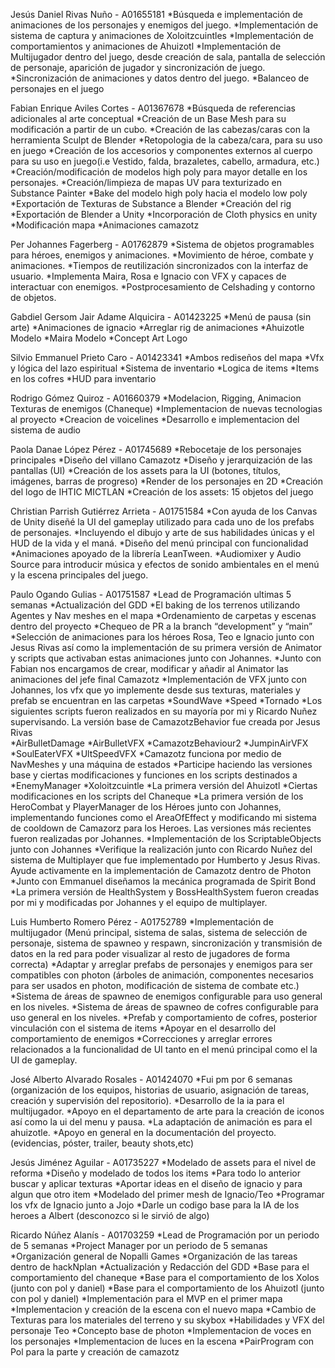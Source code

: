 Jesús Daniel Rivas Nuño - A01655181
*Búsqueda e implementación de animaciones de los personajes y enemigos del juego.
*Implementación de sistema de captura y animaciones de Xoloitzcuintles 
*Implementación de comportamientos y animaciones de Ahuizotl
*Implementación de Multijugador dentro del juego, desde creación de sala, pantalla de selección de personaje, aparición de jugador y sincronización de juego.
*Sincronización de animaciones y datos dentro del juego.
*Balanceo de personajes en el juego

Fabian Enrique Aviles Cortes - A01367678
*Búsqueda de referencias adicionales al arte conceptual
*Creación de un Base Mesh para su modificación a partir de un cubo.
*Creación de las cabezas/caras con la herramienta Sculpt de Blender
*Retopologia de la cabeza/cara, para su uso en juego
*Creación de los accesorios y componentes externos al cuerpo para su uso en juego(i.e Vestido, falda, brazaletes, cabello, armadura, etc.)
*Creación/modificación de modelos high poly para mayor detalle en los personajes.
*Creación/limpieza de mapas UV para texturizado en Substance Painter
*Bake del modelo high poly hacia el modelo low poly
*Exportación de Texturas de Substance a Blender
*Creación del rig
*Exportación de Blender a Unity
*Incorporación de Cloth physics en unity
*Modificación mapa
*Animaciones camazotz

Per Johannes Fagerberg - A01762879
*Sistema de objetos programables para héroes, enemigos y animaciones.
*Movimiento de héroe, combate y animaciones.
*Tiempos de reutilización sincronizados con la interfaz de usuario.
*Implementa Maira, Rosa e Ignacio con VFX y capaces de interactuar con enemigos.
*Postprocesamiento de Celshading y contorno de objetos.

Gabdiel Gersom Jair Adame Alquicira - A01423225
*Menú de pausa (sin arte)
*Animaciones de ignacio
*Arreglar rig de animaciones
*Ahuizotle Modelo
*Maira Modelo
*Concept Art Logo

Silvio Emmanuel Prieto Caro - A01423341
*Ambos rediseños del mapa
*Vfx y lógica del lazo espiritual 
*Sistema de inventario 
*Logica de items 
*Items en los cofres
*HUD para inventario

Rodrigo Gómez Quiroz - A01660379
*Modelacion, Rigging, Animacion Texturas de enemigos (Chaneque)
*Implementacion de nuevas tecnologias al proyecto
*Creacion de voicelines
*Desarrollo e implementacion del sistema de audio

Paola Danae López Pérez - A01745689
*Rebocetaje de los personajes principales
*Diseño del villano Camazotz
*Diseño y jerarquización de las pantallas (UI)
*Creación de los assets para la UI (botones, títulos, imágenes, barras de progreso)
*Render de los personajes en 2D
*Creación del logo de IHTIC MICTLAN
*Creación de los assets: 15 objetos del juego

Christian Parrish Gutiérrez Arrieta - A01751584
*Con ayuda de los Canvas de Unity diseñé la UI del gameplay utilizado para cada uno de los prefabs de personajes.
*Incluyendo el dibujo y arte de sus habilidades únicas y el HUD de la vida y el maná. 
*Diseño del menú principal con funcionalidad
*Animaciones apoyado de la librería LeanTween.
*Audiomixer y Audio Source para introducir música y efectos de sonido ambientales en el menú y la escena principales del juego.

Paulo Ogando Gulias - A01751587
*Lead de Programación ultimas 5 semanas
*Actualización del GDD
*El baking de los terrenos utilizando Agentes y Nav meshes en el mapa
*Ordenamiento de carpetas y escenas dentro del proyecto
*Chequeo de PR a la branch “development” y “main”
*Selección de animaciones para los héroes Rosa, Teo e Ignacio junto con Jesus Rivas así como la implementación de su primera versión de Animator y scripts que activaban estas animaciones junto con Johannes.
*Junto con Fabian nos encargamos de crear, modificar y añadir al Animator las animaciones del jefe final Camazotz
*Implementación de VFX junto con Johannes, los vfx que yo implemente desde sus texturas, materiales y prefab se encuentran en las carpetas
*SoundWave
*Speed
*Tornado
*Los siguientes scripts fueron realizados en su mayoría por mi y Ricardo Nuñez supervisando. La versión base de CamazotzBehavior fue creada por Jesus Rivas  
*AirBulletDamage
*AirBulletVFX
*CamazotzBehaviour2
*JumpinAirVFX
*SoulEaterVFX
*UltSpeedVFX
*Camazotz funciona por medio de NavMeshes y una máquina de estados
*Participe haciendo las versiones base y ciertas modificaciones y funciones en los scripts destinados a 
*EnemyManager
*Xoloitzcuintle
*La primera versión del Ahuizotl
*Ciertas modificaciones en los scripts del Chaneque
*La primera versión de los HeroCombat y PlayerManager de los Héroes junto con Johannes, implementando funciones como el AreaOfEffect y modificando mi sistema de cooldown de Camazorz para los Heroes. Las versiones más recientes fueron realizadas por Johannes.
*Implementación de los ScriptableObjects junto con Johannes
*Verifique la realización junto con Ricardo Nuñez del sistema de Multiplayer que fue implementado por Humberto y Jesus Rivas. Ayude activamente en la implementación de Camazotz dentro de Photon
*Junto con Emmanuel diseñamos la mecánica programada de Spirit Bond
*La primera versión de HealthSystem y BossHealthSystem fueron creadas por mi y modificadas por Johannes y el equipo de multiplayer.

Luis Humberto Romero Pérez - A01752789
*Implementación de multijugador (Menú principal, sistema de salas, sistema de selección de personaje, sistema de spawneo y respawn, sincronización y transmisión de datos en la red para poder visualizar al resto de jugadores de forma correcta)
*Adaptar y arreglar prefabs de personajes y enemigos para ser compatibles con photon (árboles de animación, componentes necesarios para ser usados en photon, modificación de sistema de combate etc.)
*Sistema de áreas de spawneo de enemigos configurable para uso general en los niveles.
*Sistema de áreas de spawneo de cofres configurable para uso general en los niveles.
*Prefab y comportamiento de cofres, posterior vinculación con el sistema de items
*Apoyar en el desarrollo del comportamiento de enemigos
*Correcciones y arreglar errores relacionados a la funcionalidad de UI tanto en el menú principal como el la UI de gameplay.

José Alberto Alvarado Rosales - A01424070
*Fui pm por 6 semanas (organización de los equipos, historias de usuario, asignación de tareas, creación y supervisión del repositorio).
*Desarrollo de la ia para el multijugador.
*Apoyo en el departamento de arte para la creación de iconos así como la ui del menu y pausa.
*La adaptación de animación es para el ahuizotle.
*Apoyo en general en la documentación del proyecto.(evidencias, póster, trailer, beauty shots,etc)

Jesús Jiménez Aguilar - A01735227
*Modelado de assets para el nivel de reforma
*Diseño y modelado de todos los items
*Para todo lo anterior buscar y aplicar texturas
*Aportar ideas en el diseño de ignacio y para algun que otro item
*Modelado del primer mesh de Ignacio/Teo
*Programar los vfx de Ignacio junto a Jojo
*Darle un codigo base para la IA de los heroes a Albert (desconozco si le sirvió de algo)

Ricardo Núñez Alanís - A01703259
*Lead de Programación por un periodo de 5 semanas
*Project Manager por un periodo de 5 semanas
*Organización general de Nopalli Games
*Organización de las tareas dentro de hackNplan
*Actualización y Redacción del GDD
*Base para el comportamiento del chaneque
*Base para el comportamiento de los Xolos (junto con pol y daniel)
*Base para el comportamiento de los Ahuizotl (junto con pol y daniel)
*Implementación para el MVP en el primer mapa
*Implementacion y creación de la escena con el nuevo mapa
*Cambio de Texturas para los materiales del terreno y su skybox
*Habilidades y VFX del personaje Teo
*Concepto base de photon
*Implementacion de voces en los personajes
*Implementacion de luces en la escena
*PairProgram con Pol para la parte y creación de camazotz
